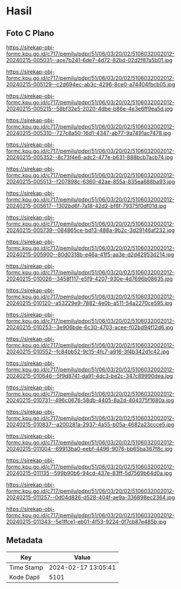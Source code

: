 # Hasil

## Foto C Plano

https://sirekap-obj-formc.kpu.go.id/c717/pemilu/pdpr/51/06/03/20/02/5106032002012-20240215-005031--ace7b241-6de7-4d72-82bd-02d2f87a5b01.jpg

https://sirekap-obj-formc.kpu.go.id/c717/pemilu/pdpr/51/06/03/20/02/5106032002012-20240215-005129--c2d694ec-ab3c-4296-8ce0-a74404fbcb05.jpg

https://sirekap-obj-formc.kpu.go.id/c717/pemilu/pdpr/51/06/03/20/02/5106032002012-20240215-005215--58bf32e5-2020-4dbe-b86e-4e3e6ff9ea5d.jpg

https://sirekap-obj-formc.kpu.go.id/c717/pemilu/pdpr/51/06/03/20/02/5106032002012-20240215-005310--727c8a50-16d1-4347-ab77-9a7491ac7478.jpg

https://sirekap-obj-formc.kpu.go.id/c717/pemilu/pdpr/51/06/03/20/02/5106032002012-20240215-005352--8c73f4e6-adc2-477e-b631-888bcb7acb74.jpg

https://sirekap-obj-formc.kpu.go.id/c717/pemilu/pdpr/51/06/03/20/02/5106032002012-20240215-005513--f207898c-6360-42ae-855a-835ea688ba93.jpg

https://sirekap-obj-formc.kpu.go.id/c717/pemilu/pdpr/51/06/03/20/02/5106032002012-20240215-005617--1302bd6f-7a18-42d2-bf6f-79375f0df01d.jpg

https://sirekap-obj-formc.kpu.go.id/c717/pemilu/pdpr/51/06/03/20/02/5106032002012-20240215-005739--084865ce-bd13-488a-9b2c-3d29146af232.jpg

https://sirekap-obj-formc.kpu.go.id/c717/pemilu/pdpr/51/06/03/20/02/5106032002012-20240215-005900--80d0318b-e46a-41f5-aa3e-d2d42953d214.jpg

https://sirekap-obj-formc.kpu.go.id/c717/pemilu/pdpr/51/06/03/20/02/5106032002012-20240215-010026--3458f117-e5f9-4207-930e-4d7696b08635.jpg

https://sirekap-obj-formc.kpu.go.id/c717/pemilu/pdpr/51/06/03/20/02/5106032002012-20240215-010120--a53229e9-7882-4e0b-a511-54a2270ce595.jpg

https://sirekap-obj-formc.kpu.go.id/c717/pemilu/pdpr/51/06/03/20/02/5106032002012-20240215-010253--3e906bde-6c30-4703-acee-f02bd94f12d6.jpg

https://sirekap-obj-formc.kpu.go.id/c717/pemilu/pdpr/51/06/03/20/02/5106032002012-20240215-010552--fc84bb52-9c15-4fc7-a916-3f4b342d1c42.jpg

https://sirekap-obj-formc.kpu.go.id/c717/pemilu/pdpr/51/06/03/20/02/5106032002012-20240215-010646--5f9d8741-da91-4dc3-be2c-347c89990dea.jpg

https://sirekap-obj-formc.kpu.go.id/c717/pemilu/pdpr/51/06/03/20/02/5106032002012-20240215-010731--496c0676-58db-4405-8a2d-404375f1680a.jpg

https://sirekap-obj-formc.kpu.go.id/c717/pemilu/pdpr/51/06/03/20/02/5106032002012-20240215-010837--a200281a-2937-4a55-b05a-4682a23ccce5.jpg

https://sirekap-obj-formc.kpu.go.id/c717/pemilu/pdpr/51/06/03/20/02/5106032002012-20240215-011004--69913ba0-eebf-4496-9076-bb65ba367f8c.jpg

https://sirekap-obj-formc.kpu.go.id/c717/pemilu/pdpr/51/06/03/20/02/5106032002012-20240215-011135--599b90b6-94cd-437e-83ff-5d7569b64d0a.jpg

https://sirekap-obj-formc.kpu.go.id/c717/pemilu/pdpr/51/06/03/20/02/5106032002012-20240215-011257--0d04d826-d528-404f-ae9a-336898ec2364.jpg

https://sirekap-obj-formc.kpu.go.id/c717/pemilu/pdpr/51/06/03/20/02/5106032002012-20240215-011343--5e1ffce1-eb01-4f53-9224-0f7cb87e485b.jpg


## Metadata

| Key        | Value               |
| ---------- | ------------------- |
| Time Stamp | 2024-02-17 13:05:41 |
| Kode Dapil | 5101                |




